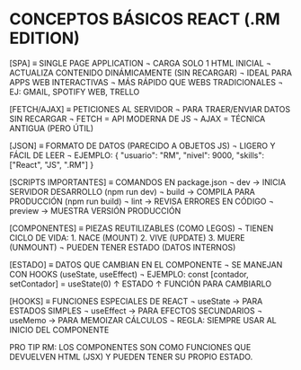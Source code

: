 # CONCEPTOS BÁSICOS REACT (.RM EDITION)

[SPA]
≡ SINGLE PAGE APPLICATION
  ¬ CARGA SOLO 1 HTML INICIAL
  ¬ ACTUALIZA CONTENIDO DINÁMICAMENTE (SIN RECARGAR)
  ¬ IDEAL PARA APPS WEB INTERACTIVAS
  ¬ MÁS RÁPIDO QUE WEBS TRADICIONALES
  ¬ EJ: GMAIL, SPOTIFY WEB, TRELLO

[FETCH/AJAX]
≡ PETICIONES AL SERVIDOR
  ¬ PARA TRAER/ENVIAR DATOS SIN RECARGAR
  ¬ FETCH = API MODERNA DE JS
  ¬ AJAX = TÉCNICA ANTIGUA (PERO ÚTIL)

[JSON]
≡ FORMATO DE DATOS (PARECIDO A OBJETOS JS)
  ¬ LIGERO Y FÁCIL DE LEER
  ¬ EJEMPLO:
    {
      "usuario": "RM",
      "nivel": 9000,
      "skills": ["React", "JS", ".RM"]
    }

[SCRIPTS IMPORTANTES]
≡ COMANDOS EN package.json
  ¬ dev → INICIA SERVIDOR DESARROLLO (npm run dev)
  ¬ build → COMPILA PARA PRODUCCIÓN (npm run build)
  ¬ lint → REVISA ERRORES EN CÓDIGO
  ¬ preview → MUESTRA VERSIÓN PRODUCCIÓN

[COMPONENTES]
≡ PIEZAS REUTILIZABLES (COMO LEGOS)
  ¬ TIENEN CICLO DE VIDA:
    1. NACE (MOUNT)
    2. VIVE (UPDATE)
    3. MUERE (UNMOUNT)
  ¬ PUEDEN TENER ESTADO (DATOS INTERNOS)

[ESTADO]
≡ DATOS QUE CAMBIAN EN EL COMPONENTE
  ¬ SE MANEJAN CON HOOKS (useState, useEffect)
  ¬ EJEMPLO:
    const [contador, setContador] = useState(0)
    ↑ ESTADO   ↑ FUNCIÓN PARA CAMBIARLO

[HOOKS]
≡ FUNCIONES ESPECIALES DE REACT
  ¬ useState → PARA ESTADOS SIMPLES
  ¬ useEffect → PARA EFECTOS SECUNDARIOS
  ¬ useMemo → PARA MEMOIZAR CÁLCULOS
  ¬ REGLA: SIEMPRE USAR AL INICIO DEL COMPONENTE

PRO TIP RM: LOS COMPONENTES SON COMO FUNCIONES QUE DEVUELVEN HTML (JSX) Y PUEDEN TENER SU PROPIO ESTADO.